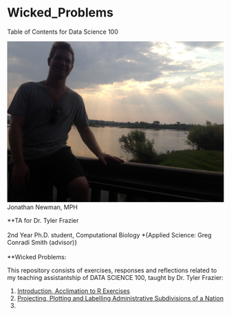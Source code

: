 # Wicked_Problems
Table of Contents for Data Science 100

![](JonathanSunlightClouds.JPG)
Jonathan Newman, MPH  

**TA for Dr. Tyler Frazier  
\
2nd Year Ph.D. student, Computational Biology
*{Applied Science: Greg Conradi Smith (advisor)}  
\
**Wicked Problems: 

This repository consists of exercises, responses and reflections related to my teaching assistantship of DATA SCIENCE 100, taught by Dr. Tyler Frazier:

1. [Introduction, Acclimation to R Exercises](R_intro_work.html)
2. [Projecting, Plotting and Labelling Administrative Subdivisions of a Nation](nation_mapping.html)
3. 

